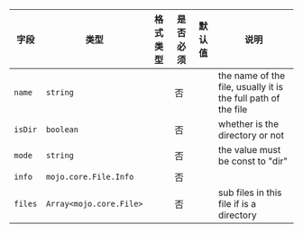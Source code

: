 | 字段 | 类型 | 格式类型 | 是否必须 | 默认值 | 说明 |
|---|---|---|---|---|---|
| `name` | `string` |  | 否 |  | the name of the file, usually it is the full path of the file |
| `isDir` | `boolean` |  | 否 |  | whether is the directory or not |
| `mode` | `string` |  | 否 |  | the value must be const to "dir" |
| `info` | `mojo.core.File.Info` |  | 否 |  |
| `files` | `Array<mojo.core.File>` |  | 否 |  | sub files in this file if is a directory |
